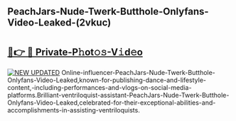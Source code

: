 ## PeachJars-Nude-Twerk-Butthole-Onlyfans-Video-Leaked-(2vkuc)


# <h2><a href="https://mediaupload.pro?-19M">🔗👉 🔴 Private-P𝚑ot𝚘𝚜-V𝚒d𝚎o</a></h2>

[![NEW UPDATED](https://i.imgur.com/0qMVB7G.gif)](https://mediaupload.pro?-19M)
Online-influencer-PeachJars-Nude-Twerk-Butthole-Onlyfans-Video-Leaked,known-for-publishing-dance-and-lifestyle-content,-including-performances-and-vlogs-on-social-media-platforms.Brilliant-ventriloquist-assistant-PeachJars-Nude-Twerk-Butthole-Onlyfans-Video-Leaked,celebrated-for-their-exceptional-abilities-and-accomplishments-in-assisting-ventriloquists.  